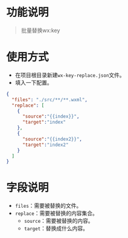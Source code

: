 # 功能说明
> 批量替换wx:key

# 使用方式
* 在项目根目录新建`wx-key-replace.json`文件。
* 填入一下配置。
```json
{
  "files": "./src/**/**.wxml",
  "replace": [
    {
      "source":"{{index}}",
      "target":"index"
    },
    {
      "source":"{{index2}}",
      "target":"index2"
    }
  ]
}
```

# 字段说明
* `files`：需要被替换的文件。
* `replace`：需要被替换的内容集合。
  - `source`：需要被替换的内容。
  - `target`：替换成什么内容。
